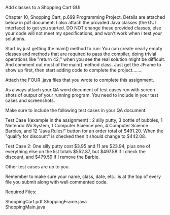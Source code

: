 Add classes to a Shopping Cart GUI.

Chapter 10, Shopping Cart, p.699 Programming Project. Details are attached below in pdf document.  I also attach the provided Java classes (the GUI interface) to get you started.  DO NOT change these provided classes, else your code will not meet my specifications, and won't work when I test your solutions.

Start by just getting the main() method to run:  You can create nearly empty classes and methods that are required to pass the compiler, doing trivial operations like "return 42;" when you see the real solution might be difficult.  And comment out most of the main() method class.  Just get the JFrame to show up first, then start adding code to complete the project........

Attach the FOUR .java files that you wrote to complete this assignment. 

As always attach your QA word document of test cases run with screen shots of output of your running program. You need to include in your test cases and screenshots.  

Make sure to include the following test cases in your QA document.

Test Case 1(example in the assignment) : 2 silly putty, 3 bottle of bubbles, 1 Nintendo Wii System, 1 Computer Science pen, 4 Computer Science Barbies, and 12 "Java Rules!" button for an order total of $491.20. When the "qualify for discount" is checked then it should change to $442.08.

Test Case 2:  One silly putty cost $3.95 and 11 are $23.94, plus one of everything else on the list totals $552.87, but $497.58 if I check the discount, and $479.59 if I remove the Barbie.

Other test cases are up to you.

Remember to make sure your name, class, date, etc.. is at the top of every file you submit along with well commented code.

Required Files:

ShoppingCart.pdf
ShoppingFrame.java  
ShoppingMain.java 
